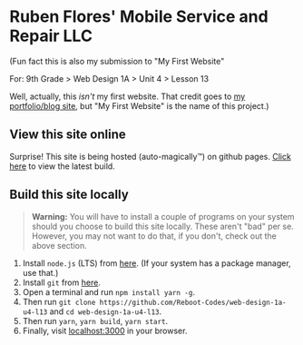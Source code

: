 # Ruben Flores' Mobile Service and Repair LLC

(Fun fact this is also my submission to "My First Website"

For: 9th Grade > Web Design 1A > Unit 4 > Lesson 13

Well, actually, this _isn't_ my first website. That credit goes to [my portfolio/blog site](https://www.reboot-codes.com/), but "My First Website" is the name of this project.)

## View this site online

Surprise! This site is being hosted (auto-magically™) on github pages. [Click here](https://www.rfmobilellc.co) to view the latest build.

## Build this site locally

> **Warning:** You will have to install a couple of programs on your system should you choose to build this site locally. These aren't "bad" per se. However, you may not want to do that, if you don't, check out the above section.

1. Install `node.js` (LTS) from [here](https://nodejs.org/). (If your system has a package manager, use that.)
2. Install `git` from [here](https://git-scm.com/).
3. Open a terminal and run `npm install yarn -g`.
4. Then run `git clone https://github.com/Reboot-Codes/web-design-1a-u4-l13` and `cd web-design-1a-u4-l13`.
5. Then run `yarn`, `yarn build`, `yarn start`.
6. Finally, visit [localhost:3000](http://localhost:3000) in your browser.
